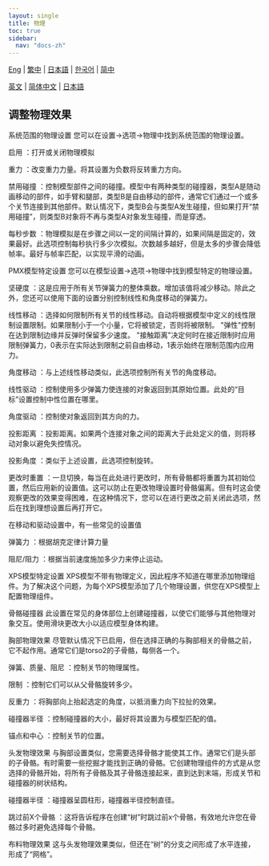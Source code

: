 ```yaml
---
layout: single
title: 物理
toc: true
sidebar:
  nav: "docs-zh"
---
```

[Eng](/dancexr/features/physics) | [繁中](/tw/dancexr/features/physics) | [日本語](/jp/dancexr/features/physics) | [한국어](/kr/dancexr/features/physics) | [简中](/zh/dancexr/features/physics)

[英文](/dancexr/features/physics) | [简体中文](/zh/dancexr/features/physics) | [日本語](/jp/dancexr/features/physics)
## 调整物理效果

系统范围的物理设置
您可以在设置->选项->物理中找到系统范围的物理设置。

启用
：打开或关闭物理模拟

重力
：改变重力力量。将其设置为负数将反转重力方向。

禁用碰撞
：控制模型部件之间的碰撞。模型中有两种类型的碰撞器，类型A是随动画移动的部件，如手臂和腿部，类型B是自由移动的部件，通常它们通过一个或多个关节连接到其他部件。默认情况下，类型B会与类型A发生碰撞，但如果打开“禁用碰撞”，则类型B对象将不再与类型A对象发生碰撞，而是穿透。

每秒步数
：物理模拟是在步骤之间以一定的间隔计算的，如果间隔是固定的，效果最好。此选项控制每秒执行多少次模拟。次数越多越好，但是太多的步骤会降低帧率。最好与帧率匹配，以实现平滑的动画。

PMX模型特定设置
您可以在模型设置->选项->物理中找到模型特定的物理设置。

坚硬度
：这是应用于所有关节弹簧力的整体乘数。增加该值将减少移动。除此之外，您还可以使用下面的设置分别控制线性和角度移动的弹簧力。

线性移动
：选择如何限制所有关节的线性移动。自动将根据模型中定义的线性限制设置限制。如果限制小于一个小量，它将被锁定，否则将被限制。 "弹性"控制在达到限制边缘并反弹时保留多少速度。 "接触距离"决定何时在接近限制时应用限制弹簧力，0表示在实际达到限制之前自由移动，1表示始终在限制范围内应用力。

角度移动
：与上述线性移动类似，此选项控制所有关节的角度移动。

线性驱动
：控制使用多少弹簧力使连接的对象返回到其原始位置。此处的“目标”设置控制中性位置在哪里。

角度驱动
：控制使对象返回到其方向的力。

投影距离
：投影距离。如果两个连接对象之间的距离大于此处定义的值，则将移动对象以避免失控情况。

投影角度
：类似于上述设置，此选项控制旋转。

更改时重置
：一旦切换，每当在此处进行更改时，所有骨骼都将重置为其初始位置，然后应用新的设置值。这可以防止在更改物理设置时骨骼偏离。但有时这会使观察更改的效果变得困难，在这种情况下，您可以在进行更改之前关闭此选项，然后在找到理想设置后再打开它。

在移动和驱动设置中，有一些常见的设置值

弹簧力
：根据胡克定律计算力量

阻尼/阻力
：根据当前速度施加多少力来停止运动。

XPS模型特定设置
XPS模型不带有物理定义，因此程序不知道在哪里添加物理组件。为了解决这个问题，为每个XPS模型添加了几个物理设置，供您在XPS模型上配置物理组件。

骨骼碰撞器
此设置在常见的身体部位上创建碰撞器，以使它们能够与其他物理对象交互。使用滑块更改大小以适应模型身体构建。

胸部物理效果
尽管默认情况下已启用，但在选择正确的与胸部相关的骨骼之前，它不起作用。通常它们是torso2的子骨骼，每侧各一个。

弹簧、质量、阻尼
：控制关节的物理属性。

限制
：控制它们可以从父骨骼旋转多少。

反重力
：将胸部向上抬起选定的角度，以抵消重力向下拉扯的效果。

碰撞器半径
：控制碰撞器的大小，最好将其设置为与模型匹配的值。

锚点和中心
：控制关节的位置。

头发物理效果
与胸部设置类似，您需要选择骨骼才能使其工作。通常它们是头部的子骨骼。有时需要一些挖掘才能找到正确的骨骼。它创建物理组件的方式是从您选择的骨骼开始，将所有子骨骼及其子骨骼连接起来，直到达到末端，形成关节和碰撞器的树状结构。

碰撞器半径
：碰撞器呈圆柱形，碰撞器半径控制直径。

跳过前X个骨骼
：这将告诉程序在创建“树”时跳过前x个骨骼，有效地允许您在骨骼过多时避免选择每个骨骼。

布料物理效果
这与头发物理效果类似，但还在“树”的分支之间形成了水平连接，形成了“网格”。